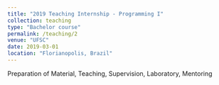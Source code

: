```yaml
---
title: "2019 Teaching Internship - Programming I"
collection: teaching
type: "Bachelor course"
permalink: /teaching/2
venue: "UFSC"
date: 2019-03-01
location: "Florianopolis, Brazil"
---
```


Preparation of Material, Teaching, Supervision, Laboratory, Mentoring